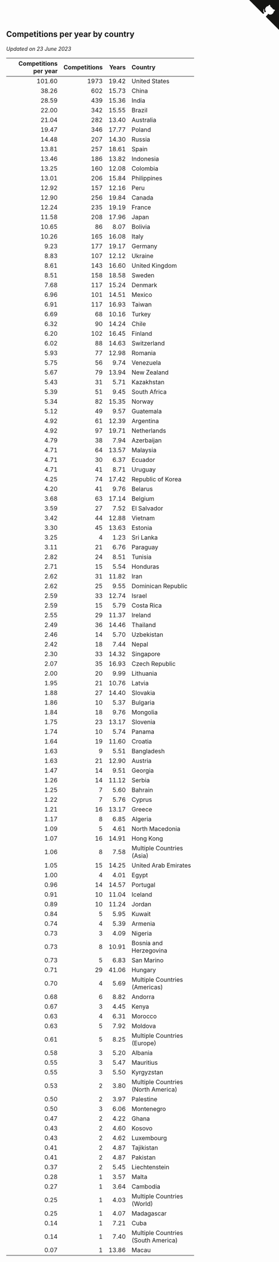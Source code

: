## Competitions per year by country

*Updated on 23 June 2023*

| Competitions per year | Competitions | Years | Country |
| ---: | ---: | ---: | :--- |
| 101.60 | 1973 | 19.42 | United States |
| 38.26 | 602 | 15.73 | China |
| 28.59 | 439 | 15.36 | India |
| 22.00 | 342 | 15.55 | Brazil |
| 21.04 | 282 | 13.40 | Australia |
| 19.47 | 346 | 17.77 | Poland |
| 14.48 | 207 | 14.30 | Russia |
| 13.81 | 257 | 18.61 | Spain |
| 13.46 | 186 | 13.82 | Indonesia |
| 13.25 | 160 | 12.08 | Colombia |
| 13.01 | 206 | 15.84 | Philippines |
| 12.92 | 157 | 12.16 | Peru |
| 12.90 | 256 | 19.84 | Canada |
| 12.24 | 235 | 19.19 | France |
| 11.58 | 208 | 17.96 | Japan |
| 10.65 | 86 | 8.07 | Bolivia |
| 10.26 | 165 | 16.08 | Italy |
| 9.23 | 177 | 19.17 | Germany |
| 8.83 | 107 | 12.12 | Ukraine |
| 8.61 | 143 | 16.60 | United Kingdom |
| 8.51 | 158 | 18.58 | Sweden |
| 7.68 | 117 | 15.24 | Denmark |
| 6.96 | 101 | 14.51 | Mexico |
| 6.91 | 117 | 16.93 | Taiwan |
| 6.69 | 68 | 10.16 | Turkey |
| 6.32 | 90 | 14.24 | Chile |
| 6.20 | 102 | 16.45 | Finland |
| 6.02 | 88 | 14.63 | Switzerland |
| 5.93 | 77 | 12.98 | Romania |
| 5.75 | 56 | 9.74 | Venezuela |
| 5.67 | 79 | 13.94 | New Zealand |
| 5.43 | 31 | 5.71 | Kazakhstan |
| 5.39 | 51 | 9.45 | South Africa |
| 5.34 | 82 | 15.35 | Norway |
| 5.12 | 49 | 9.57 | Guatemala |
| 4.92 | 61 | 12.39 | Argentina |
| 4.92 | 97 | 19.71 | Netherlands |
| 4.79 | 38 | 7.94 | Azerbaijan |
| 4.71 | 64 | 13.57 | Malaysia |
| 4.71 | 30 | 6.37 | Ecuador |
| 4.71 | 41 | 8.71 | Uruguay |
| 4.25 | 74 | 17.42 | Republic of Korea |
| 4.20 | 41 | 9.76 | Belarus |
| 3.68 | 63 | 17.14 | Belgium |
| 3.59 | 27 | 7.52 | El Salvador |
| 3.42 | 44 | 12.88 | Vietnam |
| 3.30 | 45 | 13.63 | Estonia |
| 3.25 | 4 | 1.23 | Sri Lanka |
| 3.11 | 21 | 6.76 | Paraguay |
| 2.82 | 24 | 8.51 | Tunisia |
| 2.71 | 15 | 5.54 | Honduras |
| 2.62 | 31 | 11.82 | Iran |
| 2.62 | 25 | 9.55 | Dominican Republic |
| 2.59 | 33 | 12.74 | Israel |
| 2.59 | 15 | 5.79 | Costa Rica |
| 2.55 | 29 | 11.37 | Ireland |
| 2.49 | 36 | 14.46 | Thailand |
| 2.46 | 14 | 5.70 | Uzbekistan |
| 2.42 | 18 | 7.44 | Nepal |
| 2.30 | 33 | 14.32 | Singapore |
| 2.07 | 35 | 16.93 | Czech Republic |
| 2.00 | 20 | 9.99 | Lithuania |
| 1.95 | 21 | 10.76 | Latvia |
| 1.88 | 27 | 14.40 | Slovakia |
| 1.86 | 10 | 5.37 | Bulgaria |
| 1.84 | 18 | 9.76 | Mongolia |
| 1.75 | 23 | 13.17 | Slovenia |
| 1.74 | 10 | 5.74 | Panama |
| 1.64 | 19 | 11.60 | Croatia |
| 1.63 | 9 | 5.51 | Bangladesh |
| 1.63 | 21 | 12.90 | Austria |
| 1.47 | 14 | 9.51 | Georgia |
| 1.26 | 14 | 11.12 | Serbia |
| 1.25 | 7 | 5.60 | Bahrain |
| 1.22 | 7 | 5.76 | Cyprus |
| 1.21 | 16 | 13.17 | Greece |
| 1.17 | 8 | 6.85 | Algeria |
| 1.09 | 5 | 4.61 | North Macedonia |
| 1.07 | 16 | 14.91 | Hong Kong |
| 1.06 | 8 | 7.58 | Multiple Countries (Asia) |
| 1.05 | 15 | 14.25 | United Arab Emirates |
| 1.00 | 4 | 4.01 | Egypt |
| 0.96 | 14 | 14.57 | Portugal |
| 0.91 | 10 | 11.04 | Iceland |
| 0.89 | 10 | 11.24 | Jordan |
| 0.84 | 5 | 5.95 | Kuwait |
| 0.74 | 4 | 5.39 | Armenia |
| 0.73 | 3 | 4.09 | Nigeria |
| 0.73 | 8 | 10.91 | Bosnia and Herzegovina |
| 0.73 | 5 | 6.83 | San Marino |
| 0.71 | 29 | 41.06 | Hungary |
| 0.70 | 4 | 5.69 | Multiple Countries (Americas) |
| 0.68 | 6 | 8.82 | Andorra |
| 0.67 | 3 | 4.45 | Kenya |
| 0.63 | 4 | 6.31 | Morocco |
| 0.63 | 5 | 7.92 | Moldova |
| 0.61 | 5 | 8.25 | Multiple Countries (Europe) |
| 0.58 | 3 | 5.20 | Albania |
| 0.55 | 3 | 5.47 | Mauritius |
| 0.55 | 3 | 5.50 | Kyrgyzstan |
| 0.53 | 2 | 3.80 | Multiple Countries (North America) |
| 0.50 | 2 | 3.97 | Palestine |
| 0.50 | 3 | 6.06 | Montenegro |
| 0.47 | 2 | 4.22 | Ghana |
| 0.43 | 2 | 4.60 | Kosovo |
| 0.43 | 2 | 4.62 | Luxembourg |
| 0.41 | 2 | 4.87 | Tajikistan |
| 0.41 | 2 | 4.87 | Pakistan |
| 0.37 | 2 | 5.45 | Liechtenstein |
| 0.28 | 1 | 3.57 | Malta |
| 0.27 | 1 | 3.64 | Cambodia |
| 0.25 | 1 | 4.03 | Multiple Countries (World) |
| 0.25 | 1 | 4.07 | Madagascar |
| 0.14 | 1 | 7.21 | Cuba |
| 0.14 | 1 | 7.40 | Multiple Countries (South America) |
| 0.07 | 1 | 13.86 | Macau |


<a href="https://github.com/jonatanklosko/wca_statistics" class="github-corner" aria-label="View source on Github"><svg width="80" height="80" viewBox="0 0 250 250" style="fill:#151513; color:#fff; position: absolute; top: 0; border: 0; right: 0;" aria-hidden="true"><path d="M0,0 L115,115 L130,115 L142,142 L250,250 L250,0 Z"></path><path d="M128.3,109.0 C113.8,99.7 119.0,89.6 119.0,89.6 C122.0,82.7 120.5,78.6 120.5,78.6 C119.2,72.0 123.4,76.3 123.4,76.3 C127.3,80.9 125.5,87.3 125.5,87.3 C122.9,97.6 130.6,101.9 134.4,103.2" fill="currentColor" style="transform-origin: 130px 106px;" class="octo-arm"></path><path d="M115.0,115.0 C114.9,115.1 118.7,116.5 119.8,115.4 L133.7,101.6 C136.9,99.2 139.9,98.4 142.2,98.6 C133.8,88.0 127.5,74.4 143.8,58.0 C148.5,53.4 154.0,51.2 159.7,51.0 C160.3,49.4 163.2,43.6 171.4,40.1 C171.4,40.1 176.1,42.5 178.8,56.2 C183.1,58.6 187.2,61.8 190.9,65.4 C194.5,69.0 197.7,73.2 200.1,77.6 C213.8,80.2 216.3,84.9 216.3,84.9 C212.7,93.1 206.9,96.0 205.4,96.6 C205.1,102.4 203.0,107.8 198.3,112.5 C181.9,128.9 168.3,122.5 157.7,114.1 C157.9,116.9 156.7,120.9 152.7,124.9 L141.0,136.5 C139.8,137.7 141.6,141.9 141.8,141.8 Z" fill="currentColor" class="octo-body"></path></svg></a><style>.github-corner:hover .octo-arm{animation:octocat-wave 560ms ease-in-out}@keyframes octocat-wave{0%,100%{transform:rotate(0)}20%,60%{transform:rotate(-25deg)}40%,80%{transform:rotate(10deg)}}@media (max-width:500px){.github-corner:hover .octo-arm{animation:none}.github-corner .octo-arm{animation:octocat-wave 560ms ease-in-out}}</style>
